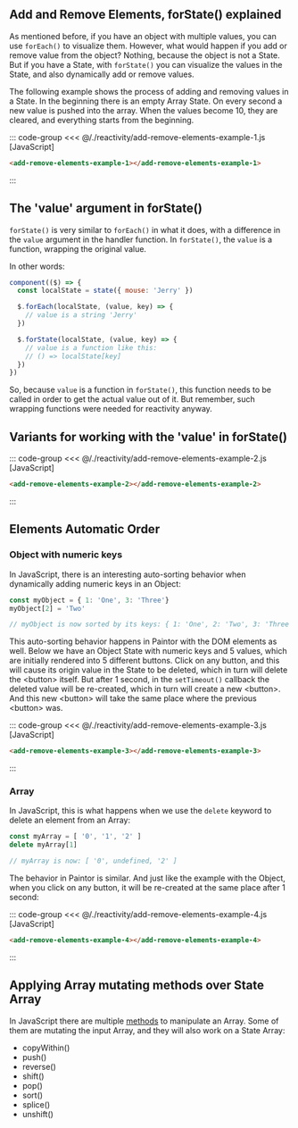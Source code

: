 <script> import '/./reactivity/add-remove-elements.js' </script>

## Add and Remove Elements, forState() explained

As mentioned before, if you have an object with multiple values, you can use `forEach()` to
visualize them. However, what would happen if you add or remove value from the object?
Nothing, because the object is not a State. But if you have a State, with `forState()`
you can visualize the values in the State, and also dynamically add or remove values.

The following example shows the process of adding and removing values in a State. In the
beginning there is an empty Array State. On every second a new value is pushed into the array.
When the values become 10, they are cleared, and everything starts from the beginning.

::: code-group
<<< @/./reactivity/add-remove-elements-example-1.js [JavaScript]
```html [HTML]
<add-remove-elements-example-1></add-remove-elements-example-1>
```
:::

<div class="example">
  <p></p>
  <add-remove-elements-example-1></add-remove-elements-example-1>
  <p></p>
</div>

## The 'value' argument in forState()

`forState()` is very similar to `forEach()` in what it does, with a difference in the
`value` argument in the handler function. In `forState()`, the `value` is a function, wrapping the
original value.

In other words:

```js
component(($) => {
  const localState = state({ mouse: 'Jerry' })

  $.forEach(localState, (value, key) => {
    // value is a string 'Jerry'
  })

  $.forState(localState, (value, key) => {
    // value is a function like this:
    // () => localState[key]
  })
})
```

So, because `value` is a function in `forState()`, this function needs to be called in order to get
the actual value out of it. But remember, such wrapping functions were needed for reactivity
anyway.

## Variants for working with the 'value' in forState()

::: code-group
<<< @/./reactivity/add-remove-elements-example-2.js [JavaScript]
```html [HTML]
<add-remove-elements-example-2></add-remove-elements-example-2>
```
:::

<div class="example">
  <p></p>
  <add-remove-elements-example-2></add-remove-elements-example-2>
  <p></p>
</div>

## Elements Automatic Order

### Object with numeric keys

In JavaScript, there is an interesting auto-sorting behavior when dynamically adding numeric keys in
an Object: 

```js
const myObject = { 1: 'One', 3: 'Three'}
myObject[2] = 'Two'

// myObject is now sorted by its keys: { 1: 'One', 2: 'Two', 3: 'Three' }
```

This auto-sorting behavior happens in Paintor with the DOM elements as well. Below we have an Object
State with numeric keys and 5 values, which are initially rendered into 5 different buttons. Click
on any button, and this will cause its origin value in the State to be deleted, which in turn will
delete the \<button\> itself. But after 1 second, in the `setTimeout()` callback the deleted value
will be re-created, which in turn will create a new \<button\>. And this new \<button\> will take
the same place where the previous \<button\> was.

::: code-group
<<< @/./reactivity/add-remove-elements-example-3.js [JavaScript]
```html [HTML]
<add-remove-elements-example-3></add-remove-elements-example-3>
```
:::

<div class="example">
  <p></p>
  <add-remove-elements-example-3></add-remove-elements-example-3>
  <p></p>
</div>

### Array

In JavaScript, this is what happens when we use the `delete` keyword to delete an element from an
Array:

```js
const myArray = [ '0', '1', '2' ]
delete myArray[1]

// myArray is now: [ '0', undefined, '2' ]
```

The behavior in Paintor is similar. And just like the example with the Object, when you click on any
button, it will be re-created at the same place after 1 second:

::: code-group
<<< @/./reactivity/add-remove-elements-example-4.js [JavaScript]
```html [HTML]
<add-remove-elements-example-4></add-remove-elements-example-4>
```
:::

<div class="example">
  <p></p>
  <add-remove-elements-example-4></add-remove-elements-example-4>
  <p></p>
</div>

## Applying Array mutating methods over State Array

In JavaScript there are multiple [methods](https://developer.mozilla.org/en-US/docs/Web/JavaScript/Reference/Global_Objects/Array)
to manipulate an Array. Some of them are mutating the input Array, and they will also work on a
State Array:

- copyWithin()
- push()
- reverse()
- shift()
- pop()
- sort()
- splice()
- unshift()
